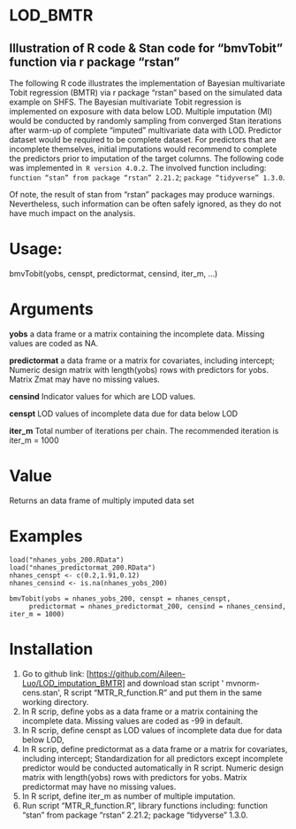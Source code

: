 # LOD_BMTR
## Illustration of R code & Stan code for “bmvTobit” function via r package “rstan”

The following R code illustrates the implementation of Bayesian multivariate Tobit regression (BMTR) via r package “rstan” based on the simulated data example on SHFS. The Bayesian multivariate Tobit regression is implemented on exposure with data below LOD. Multiple imputation (MI) would be conducted by randomly sampling from converged Stan iterations after warm-up of complete “imputed” multivariate data with LOD. Predictor dataset would be required to be complete dataset. For predictors that are incomplete themselves, initial imputations would recommend to complete the predictors prior to imputation of the target columns.
The following code was implemented in` R version 4.0.2`. The involved function including: `function “stan” from package “rstan” 2.21.2`; `package “tidyverse” 1.3.0`.

Of note, the result of stan from “rstan” packages may produce warnings. Nevertheless, such information can be often safely ignored, as they do not have much impact on the analysis.

# Usage:
bmvTobit(yobs, censpt, predictormat, censind, iter_m, ...)

# Arguments
**yobs** a data frame or a matrix containing the incomplete data. Missing values are coded as NA.

**predictormat** a data frame or a matrix for covariates, including intercept; Numeric design matrix with length(yobs) rows with predictors for yobs. Matrix Zmat may have no missing values. 

**censind** Indicator values for which are LOD values. 

**censpt** LOD values of incomplete data due for data below LOD

**iter_m** Total number of iterations per chain. The recommended iteration is iter_m = 1000 

# Value
Returns an data frame of multiply imputed data set

# Examples
```
load("nhanes_yobs_200.RData")
load("nhanes_predictormat_200.RData")
nhanes_censpt <- c(0.2,1.91,0.12) 
nhanes_censind <- is.na(nhanes_yobs_200)

bmvTobit(yobs = nhanes_yobs_200, censpt = nhanes_censpt, 
     predictormat = nhanes_predictormat_200, censind = nhanes_censind, iter_m = 1000)
```

# Installation

1.	Go to github link: [https://github.com/Aileen-Luo/LOD_imputation_BMTR] and download stan script ' mvnorm-cens.stan', R script “MTR_R_function.R” and put them in the same working directory.
2.	In R scrip, define yobs as a data frame or a matrix containing the incomplete data. Missing values are coded as -99 in default.
3.	In R scrip, define censpt as LOD values of incomplete data due for data below LOD,
4.	In R scrip, define predictormat as a data frame or a matrix for covariates, including intercept; Standardization for all predictors except incomplete predictor would be conducted automatically in R script. Numeric design matrix with length(yobs) rows with predictors for yobs. Matrix predictormat may have no missing values.
5.	In R script, define iter_m as number of multiple imputation. 
6.	Run script “MTR_R_function.R”, library functions including: function “stan” from package “rstan” 2.21.2; package “tidyverse” 1.3.0.

